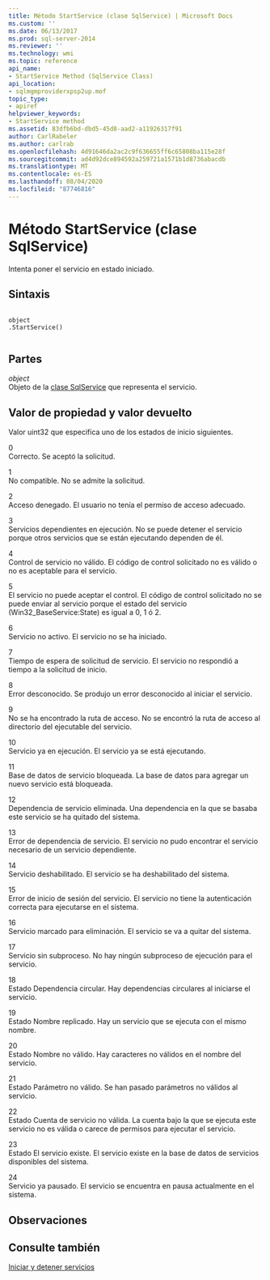 ```yaml
---
title: Método StartService (clase SqlService) | Microsoft Docs
ms.custom: ''
ms.date: 06/13/2017
ms.prod: sql-server-2014
ms.reviewer: ''
ms.technology: wmi
ms.topic: reference
api_name:
- StartService Method (SqlService Class)
api_location:
- sqlmgmproviderxpsp2up.mof
topic_type:
- apiref
helpviewer_keywords:
- StartService method
ms.assetid: 83dfb6bd-dbd5-45d8-aad2-a11926317f91
author: CarlRabeler
ms.author: carlrab
ms.openlocfilehash: 4d91646da2ac2c9f636655ff6c65808ba115e28f
ms.sourcegitcommit: ad4d92dce894592a259721a1571b1d8736abacdb
ms.translationtype: MT
ms.contentlocale: es-ES
ms.lasthandoff: 08/04/2020
ms.locfileid: "87746816"
---
```

# <a name="startservice-method-sqlservice-class"></a>Método StartService (clase SqlService)
  Intenta poner el servicio en estado iniciado.  
  
## <a name="syntax"></a>Sintaxis  
  
```  
  
object  
.StartService()  
  
```  
  
## <a name="parts"></a>Partes  
 *object*  
 Objeto de la [clase SqlService](sqlservice-class.md) que representa el servicio.  
  
## <a name="property-valuereturn-value"></a>Valor de propiedad y valor devuelto  
 Valor uint32 que especifica uno de los estados de inicio siguientes.  
  
 0  
 Correcto. Se aceptó la solicitud.  
  
 1  
 No compatible. No se admite la solicitud.  
  
 2  
 Acceso denegado. El usuario no tenía el permiso de acceso adecuado.  
  
 3  
 Servicios dependientes en ejecución. No se puede detener el servicio porque otros servicios que se están ejecutando dependen de él.  
  
 4  
 Control de servicio no válido. El código de control solicitado no es válido o no es aceptable para el servicio.  
  
 5  
 El servicio no puede aceptar el control. El código de control solicitado no se puede enviar al servicio porque el estado del servicio (Win32_BaseService:State) es igual a 0, 1 ó 2.  
  
 6  
 Servicio no activo. El servicio no se ha iniciado.  
  
 7  
 Tiempo de espera de solicitud de servicio. El servicio no respondió a tiempo a la solicitud de inicio.  
  
 8  
 Error desconocido. Se produjo un error desconocido al iniciar el servicio.  
  
 9  
 No se ha encontrado la ruta de acceso. No se encontró la ruta de acceso al directorio del ejecutable del servicio.  
  
 10  
 Servicio ya en ejecución. El servicio ya se está ejecutando.  
  
 11  
 Base de datos de servicio bloqueada. La base de datos para agregar un nuevo servicio está bloqueada.  
  
 12  
 Dependencia de servicio eliminada. Una dependencia en la que se basaba este servicio se ha quitado del sistema.  
  
 13  
 Error de dependencia de servicio. El servicio no pudo encontrar el servicio necesario de un servicio dependiente.  
  
 14  
 Servicio deshabilitado. El servicio se ha deshabilitado del sistema.  
  
 15  
 Error de inicio de sesión del servicio. El servicio no tiene la autenticación correcta para ejecutarse en el sistema.  
  
 16  
 Servicio marcado para eliminación. El servicio se va a quitar del sistema.  
  
 17  
 Servicio sin subproceso. No hay ningún subproceso de ejecución para el servicio.  
  
 18  
 Estado Dependencia circular. Hay dependencias circulares al iniciarse el servicio.  
  
 19  
 Estado Nombre replicado. Hay un servicio que se ejecuta con el mismo nombre.  
  
 20  
 Estado Nombre no válido. Hay caracteres no válidos en el nombre del servicio.  
  
 21  
 Estado Parámetro no válido. Se han pasado parámetros no válidos al servicio.  
  
 22  
 Estado Cuenta de servicio no válida. La cuenta bajo la que se ejecuta este servicio no es válida o carece de permisos para ejecutar el servicio.  
  
 23  
 Estado El servicio existe. El servicio existe en la base de datos de servicios disponibles del sistema.  
  
 24  
 Servicio ya pausado. El servicio se encuentra en pausa actualmente en el sistema.  
  
## <a name="remarks"></a>Observaciones  
  
## <a name="see-also"></a>Consulte también  
 [Iniciar y detener servicios](https://technet.microsoft.com/library/ms174886\(v=sql.105\).aspx)  
  
  
